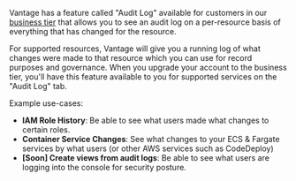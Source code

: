 Vantage has a feature called "Audit Log" available for customers in our [business tier](https://vantage.sh/pricing) that allows you to see an audit log on a per-resource basis of everything that has changed for the resource. 

For supported resources, Vantage will give you a running log of what changes were made to that resource which you can use for record purposes and governance. When you upgrade your account to the business tier, you'll have this feature available to you for supported services on the "Audit Log" tab. 

Example use-cases:

* **IAM Role History**: Be able to see what users made what changes to certain roles.
* **Container Service Changes**: See what changes to your ECS & Fargate services by what users (or other AWS services such as CodeDeploy)
* **[Soon] Create views from audit logs**: Be able to see what users are logging into the console for security posture. 

